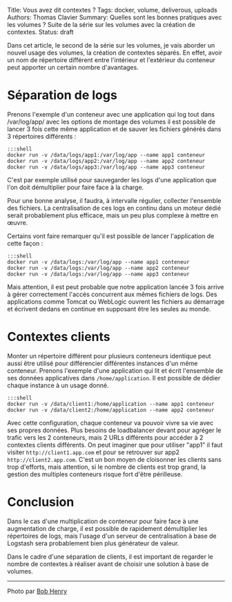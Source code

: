 Title: Vous avez dit contextes ? 
Tags: docker, volume, deliverous, uploads
Authors: Thomas Clavier
Summary: Quelles sont les bonnes pratiques avec les volumes ? Suite de la série sur les volumes avec la création de contextes.
Status: draft

Dans cet article, le second de la série sur les volumes, je vais aborder un nouvel usage des volumes, la création de contextes séparés.
En effet, avoir un nom de répertoire différent entre l'intérieur et l'extérieur du conteneur peut apporter un certain nombre d'avantages.

# Séparation de logs

Prenons l'exemple d'un conteneur avec une application qui log tout dans
/var/log/app/ avec les options de montage des volumes il est possible
de lancer 3 fois cette même application et de sauver les fichiers générés dans
3 répertoires différents : 

    :::shell
    docker run -v /data/logs/app1:/var/log/app --name app1 conteneur
    docker run -v /data/logs/app2:/var/log/app --name app2 conteneur
    docker run -v /data/logs/app3:/var/log/app --name app3 conteneur

C'est par exemple utilisé pour sauvegarder les logs d'une application que l'on doit démultiplier pour faire face à la charge. 

Pour une bonne analyse, il faudra, à intervalle régulier, collecter l'ensemble
des fichiers. La centralisation de ces logs en continu dans un moteur dédié
serait probablement plus efficace, mais un peu plus complexe à mettre en
œuvre.

Certains vont faire remarquer qu'il est possible de lancer l'application de cette façon : 

    :::shell
    docker run -v /data/logs:/var/log/app --name app1 conteneur
    docker run -v /data/logs:/var/log/app --name app2 conteneur
    docker run -v /data/logs:/var/log/app --name app3 conteneur


Mais attention, il est peut probable que notre application lancée 3 fois arrive
à gérer correctement l'accès concurrent aux mêmes fichiers de logs.  Des
applications comme Tomcat ou WebLogic ouvrent les fichiers au démarrage et
écrivent dedans en continue en supposant être les seules au monde.

# Contextes clients

Monter un répertoire différent pour plusieurs conteneurs identique peut aussi
être utilisé pour différencier différentes instances d'un même conteneur.
Prenons l'exemple d'une application qui lit et écrit l'ensemble de ses données
applicatives dans `/home/application`. Il est possible de dédier chaque
instance à un usage donné.

    :::shell
    docker run -v /data/client1:/home/application --name app1 conteneur
    docker run -v /data/client2:/home/application --name app2 conteneur

Avec cette configuration, chaque conteneur va pouvoir vivre sa vie avec ses
propres données. Plus besoins de loadbalancer devant pour agréger le trafic
vers les 2 conteneurs, mais 2 URLs différents pour accéder à 2 contextes
clients différents. On peut imaginer que pour utiliser "app1" il faut visiter
`http://client1.app.com` et pour se retrouver sur app2
`http://client2.app.com`. C'est un bon moyen de cloisonner les clients sans
trop d'efforts, mais attention, si le nombre de clients est trop grand, la
gestion des multiples conteneurs risque fort d'être périlleuse.

# Conclusion

Dans le cas d'une multiplication de conteneur pour faire face à une
augmentation de charge, il est possible de rapidement démultiplier les
répertoires de logs, mais l'usage d'un serveur de centralisation à base de
Logstash sera probablement bien plus générateur de valeur.

Dans le cadre d'une séparation de clients, il est important de regarder le
nombre de contextes à réaliser avant de choisir une solution à base de volumes.

---
Photo par [Bob Henry](https://www.flickr.com/photos/bobasonic/170095738)

